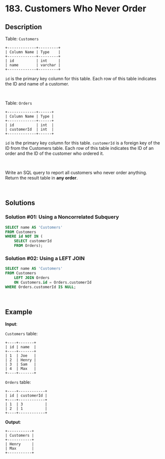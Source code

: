 # 183. Customers Who Never Order

## Description

Table: `Customers`
```
+-------------+---------+
| Column Name | Type    |
+-------------+---------+
| id          | int     |
| name        | varchar |
+-------------+---------+
```
`id` is the primary key column for this table. Each row of this table indicates the ID and name of a customer.

<br>

Table: `Orders`
```
+-------------+------+
| Column Name | Type |
+-------------+------+
| id          | int  |
| customerId  | int  |
+-------------+------+
```
`id` is the primary key column for this table. `customerId` is a foreign key of the ID from the Customers table. Each row of this table indicates the ID of an order and the ID of the customer who ordered it.

 <br>

Write an SQL query to report all customers who never order anything. Return the result table in **any order**.

<br>

## Solutions

### Solution #01: Using a Noncorrelated Subquery

```sql
SELECT name AS 'Customers'
FROM Customers
WHERE id NOT IN (
    SELECT customerId
    FROM Orders);
```

### Solution #02: Using a LEFT JOIN

```sql
SELECT name AS 'Customers'
FROM Customers
    LEFT JOIN Orders
    ON Customers.id = Orders.customerId
WHERE Orders.customerId IS NULL;
```

<br>

## Example

**Input**: 

`Customers` table:
```
+----+-------+
| id | name  |
+----+-------+
| 1  | Joe   |
| 2  | Henry |
| 3  | Sam   |
| 4  | Max   |
+----+-------+
```
`Orders` table:
```
+----+------------+
| id | customerId |
+----+------------+
| 1  | 3          |
| 2  | 1          |
+----+------------+
```
**Output**:
```
+-----------+
| Customers |
+-----------+
| Henry     |
| Max       |
+-----------+
```
